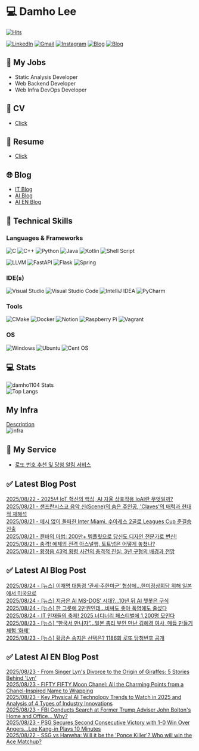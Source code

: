 
# 💻 Damho Lee

[![Hits](https://hits.seeyoufarm.com/api/count/incr/badge.svg?url=https%3A%2F%2Fgithub.com%2Fdamho1104&count_bg=%233D9CC8&title_bg=%23555555&icon=&icon_color=%23E7E7E7&title=hits&edge_flat=false)](https://hits.seeyoufarm.com)  

[![LinkedIn](https://img.shields.io/badge/Linkedin-%230077B5.svg?style=flat&logo=linkedin&logoColor=white)](https://www.linkedin.com/in/damho1104/)
[![Gmail](https://img.shields.io/badge/Gmail-D14836?style=flat&logo=gmail&logoColor=white)](mailto:damho1104@gmail.com)
[![Instagram](https://img.shields.io/badge/Instargram-%23E4405F.svg?style=flat&logo=Instagram&logoColor=white)](https://www.instagram.com/damho1104/)
[![Blog](https://img.shields.io/badge/Blog-%23000000.svg?style=flat&logo=Tistory&logoColor=white)](https://dmomo.co.kr/)
[![Blog](https://img.shields.io/badge/Blog-%23000000.svg?style=flat&logo=WordPress&logoColor=white)](https://blog.ai.dmomo.co.kr/)

## 📃 My Jobs
- Static Analysis Developer
- Web Backend Developer
- Web Infra DevOps Developer

## 📰 CV
- [Click](https://resume.dmomo.net/damho.lee/resume)  

## 📘 Resume
- [Click](https://damho1104.notion.site/8af3191b9815406d95708d9a0cea5a9e)  

## 🌐 Blog
- [IT Blog](https://dmomo.co.kr/)
- [AI Blog](https://blog.ai.dmomo.co.kr/)
- [AI EN Blog](https://ai.trend.dmomo.co.kr/)

## 💪 Technical Skills
### Languages & Frameworks
![C](https://img.shields.io/badge/c-%2300599C.svg?style=flat&logo=c&logoColor=white)
![C++](https://img.shields.io/badge/c++-%2300599C.svg?style=flat&logo=c%2B%2B&logoColor=white)
![Python](https://img.shields.io/badge/Python-3776AB.svg?&style=flat&logo=Python&logoColor=white)
![Java](https://img.shields.io/badge/java-%23ED8B00.svg?style=flat&logo=openjdk&logoColor=white)
![Kotlin](https://img.shields.io/badge/Kotlin-%237F52FF.svg?style=flat&logo=Kotlin&logoColor=white)
![Shell Script](https://img.shields.io/badge/Shell_script-%23121011.svg?style=flat&logo=gnu-bash&logoColor=white)  
  
![LLVM](https://img.shields.io/badge/LLVM/Clang-000B1D.svg?&style=flat&logo=LLVM&logoColor=white)
![FastAPI](https://img.shields.io/badge/FastAPI-005571?style=flat&logo=fastapi)
![Flask](https://img.shields.io/badge/Flask-%23000.svg?style=flat&logo=flask&logoColor=white)
![Spring](https://img.shields.io/badge/Springboot-%236DB33F.svg?style=flat&logo=spring&logoColor=white)
  
  
### IDE(s)
![Visual Studio](https://img.shields.io/badge/Visual%20Studio-5C2D91.svg?style=flat&logo=visual-studio&logoColor=white) 
![Visual Studio Code](https://img.shields.io/badge/Visual%20Studio%20Code-0078d7.svg?style=flat&logo=visual-studio-code&logoColor=white)
![IntelliJ IDEA](https://img.shields.io/badge/IntelliJIDEA-000000.svg?style=flat&logo=intellij-idea&logoColor=white) 
![PyCharm](https://img.shields.io/badge/PyCharm-143?style=flat&logo=pycharm&logoColor=black&color=black&labelColor=green) 


### Tools
![CMake](https://img.shields.io/badge/CMake-%23008FBA.svg?style=flat&logo=cmake&logoColor=white)
![Docker](https://img.shields.io/badge/docker-%230db7ed.svg?style=flat&logo=docker&logoColor=white)
![Notion](https://img.shields.io/badge/Notion-%23000000.svg?style=flat&logo=notion&logoColor=white)
![Raspberry Pi](https://img.shields.io/badge/-RaspberryPi-C51A4A?style=flat&logo=Raspberry-Pi)
![Vagrant](https://img.shields.io/badge/Vagrant-%231563FF.svg?style=flat&logo=vagrant&logoColor=white)


### OS
![Windows](https://img.shields.io/badge/Windows-0078D6?style=flat&logo=windows&logoColor=white)
![Ubuntu](https://img.shields.io/badge/Ubuntu-E95420?style=flat&logo=ubuntu&logoColor=white)
![Cent OS](https://img.shields.io/badge/Cent%20OS-002260?style=flat&logo=centos&logoColor=F0F0F0)


## :computer: Stats
![damho1104 Stats](https://github-readme-stats.vercel.app/api?username=damho1104&hide=issues&show_icons=true&show=prs_merged,prs_merged_percentage&theme=chartreuse-dark)  
![Top Langs](https://github-readme-stats.vercel.app/api/top-langs/?username=damho1104&layout=compact&theme=chartreuse-dark)


## My Infra
[Description](https://dmomo.co.kr/444)  
![infra](https://nextcloud.dmomo.net/apps/files_sharing/publicpreview/EtWDB9RaEXyf4FT?file=/&fileId=142416&x=6016&y=3384&a=true&etag=eee0bc0c4308201c786211582fdbc678)  





## 📣 My Service
- [로또 번호 추천 및 당첨 알림 서비스](https://lotto.dmomo.co.kr/)  


## ✅ Latest Blog Post

[2025/08/22 - 2025년 IoT 혁신의 핵심, AI 자율 상호작용 IoAI란 무엇일까?](http://dmomo.co.kr/656) <br/>
[2025/08/21 - 샌프란시스코 음악 신(Scene)의 숨은 주인공, 'Claves'의 매력과 현대적 재해석](http://dmomo.co.kr/655) <br/>
[2025/08/21 - 메시 없이 돌파한 Inter Miami, 수아레스 2골로 Leagues Cup 준결승 진출](http://dmomo.co.kr/654) <br/>
[2025/08/21 - 캔바의 마법: 200만+ 템플릿으로 당신도 디자인 전문가로 변신!](http://dmomo.co.kr/653) <br/>
[2025/08/21 - 충격! 에제의 전격 아스널행, 토트넘은 어떻게 놓쳤나?](http://dmomo.co.kr/652) <br/>
[2025/08/21 - 황정음 43억 횡령 사건의 충격적 진실: 3년 구형의 배경과 전망](http://dmomo.co.kr/651) <br/>

## ✅ Latest AI Blog Post
[2025/08/24 - [뉴스] 이재명 대통령 ‘관세·주한미군’ 협상에…한미정상회담 위해 일본에서 미국으로](https://blog.ai.dmomo.co.kr/news/8628) <br/>
[2025/08/24 - [뉴스] 지금은 AI MS-DOS’ 시대?…10년 뒤 AI 챗봇은 구식](https://blog.ai.dmomo.co.kr/news/8625) <br/>
[2025/08/24 - [뉴스] 한 그릇에 2만원인데…비싸도 좋아 폭염에도 줄섰다](https://blog.ai.dmomo.co.kr/news/8622) <br/>
[2025/08/24 - IT 인재들의 축제! 2025 너디너리 페스티벌에 1,200명 모인다](https://blog.ai.dmomo.co.kr/ai/8619) <br/>
[2025/08/23 - [뉴스] “한국서 만나자”…일본 총리 부인 만난 김혜경 여사, 매듭 만들기 체험 ‘화제’](https://blog.ai.dmomo.co.kr/news/8616) <br/>
[2025/08/23 - [뉴스] 황금손 송지은 선택은? 1186회 로또 당첨번호 공개](https://blog.ai.dmomo.co.kr/news/8613) <br/>

## ✅ Latest AI EN Blog Post
[2025/08/23 - From Singer Lyn's Divorce to the Origin of Giraffes: 5 Stories Behind 'Lyn'](https://ai.trend.dmomo.co.kr/2025/08/from-singer-lyns-divorce-to-origin-of.html) <br/>
[2025/08/23 - FIFTY FIFTY Moon Chanel: All the Charming Points from a Chanel-Inspired Name to Wrapping](https://ai.trend.dmomo.co.kr/2025/08/fifty-fifty-moon-chanel-all-charming.html) <br/>
[2025/08/23 - Key Physical AI Technology Trends to Watch in 2025 and Analysis of 4 Types of Industry Innovations](https://ai.trend.dmomo.co.kr/2025/08/key-physical-ai-technology-trends-to.html) <br/>
[2025/08/23 - FBI Conducts Search at Former Trump Adviser John Bolton's Home and Office... Why?](https://ai.trend.dmomo.co.kr/2025/08/fbi-conducts-search-at-former-trump.html) <br/>
[2025/08/23 - PSG Secures Second Consecutive Victory with 1-0 Win Over Angers...Lee Kang-in Plays 10 Minutes](https://ai.trend.dmomo.co.kr/2025/08/psg-secures-second-consecutive-victory.html) <br/>
[2025/08/22 - SSG vs Hanwha: Will it be the 'Ponce Killer'? Who will win the Ace Matchup?](https://ai.trend.dmomo.co.kr/2025/08/ssg-vs-hanwha-will-it-be-ponce-killer.html) <br/>
